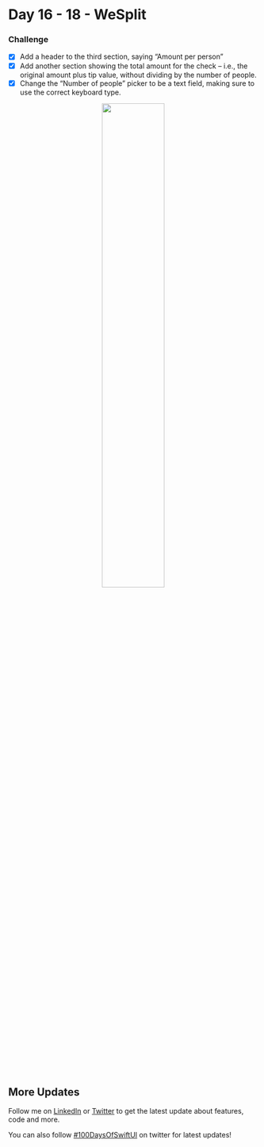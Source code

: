 # Day 16 - 18 - WeSplit

### Challenge
- [x] Add a header to the third section, saying “Amount per person”
- [x] Add another section showing the total amount for the check – i.e., the original amount plus tip value, without dividing by the number of people.
- [x] Change the “Number of people” picker to be a text field, making sure to use the correct keyboard type.

<p align="center">
  <img src="https://github.com/shankarmadeshvaran/100DaysOfSwiftUI/blob/master/WeSplit/ScreenShots/wesplit.png" width="50%" height="50%"/>
</p>


## More Updates
Follow me on [LinkedIn](https://linkedin.com/in/shankar-mathesh) or [Twitter](https://twitter.com/devinmaking) to get the latest update about features, code and more. 

You can also follow [#100DaysOfSwiftUI](https://twitter.com/hashtag/100DaysOfSwiftUI) on twitter for latest updates!

